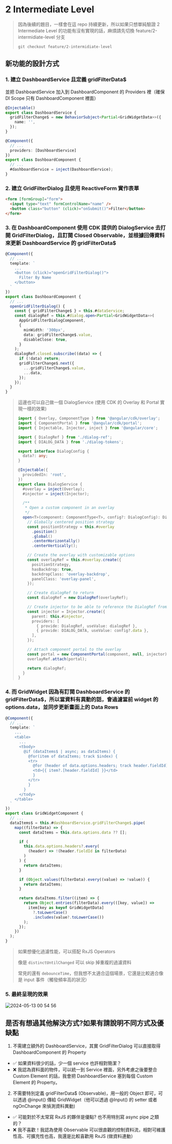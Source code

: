 # 2 Intermediate Level

> 因為後續的題目，一樣會在這 repo 持續更新，所以如果只想單純驗證 2 Intermediate Level
 的功能有沒有實現的話，麻煩請先切換 feature/2-intermidiate-level 分支
> ```
> git checkout feature/2-intermidiate-level
> ```

## 新功能的設計方式

### 1. 建立 DashboardService 且定義 gridFilterData$

並把 DashboardService 加入到 DashboardComponent 的 Providers 裡（確保 DI Scope 只有 DashboardComponent 裡面）

```typescript
@Injectable()
export class DashboardService {
  gridFilterChange$ = new BehaviorSubject<Partial<GridWidgetData>>({
    name: '',
  });
}

@Component({
  // ...
  providers: [DashboardService]
})
export class DashboardComponent {
  // ...
  #dashboardService = inject(DashboardService);
}
```

### 2. 建立 GridFilterDialog 且使用 ReactiveForm 實作表單

```html
<form [formGroup]="form">
  <input type="text" formControlName="name" />
  <button class="button" (click)="onSubmit()">Filter</button>
</form>
```

### 3. 在 DashboardComponent 使用 CDK 提供的 DialogService 去打開 GridFilterDialog，且訂閱 Closed Observable，並根據回傳資料來更新 DashboardService 的 gridFilterData$

```typescript
@Component({
  // ...
  template: `
    ...
    <button (click)="openGridFilterDialog()">
      Filter By Name
    </button>
  `
})
export class DashboardComponent {
  // ...
  openGridFilterDialog() {
    const { gridFilterChange$ } = this.#dataService;
    const dialogRef = this.#dialog.open<Partial<GridWidgetData>>(
      AppGridFilterDialogComponent,
      {
        minWidth: '300px',
        data: gridFilterChange$.value,
        disableClose: true,
      }
    );
    dialogRef.closed.subscribe((data) => {
      if (!data) return;
      gridFilterChange$.next({
        ...gridFilterChange$.value,
        ...data,
      });
    });
  }
}
```

> 這邊也可以自己做一個 DialogService (使用 CDK 的 Overlay 和 Portal 實現一樣的效果)
> ```typescript
> import { Overlay, ComponentType } from '@angular/cdk/overlay';
> import { ComponentPortal } from '@angular/cdk/portal';
> import { Injectable, Injector, inject } from '@angular/core';
> 
> import { DialogRef } from './dialog-ref';
> import { DIALOG_DATA } from './dialog-tokens';
> 
> export interface DialogConfig {
>   data?: any;
> }
> 
> @Injectable({
>   providedIn: 'root',
> })
> export class DialogService {
>   #overlay = inject(Overlay);
>   #injector = inject(Injector);
> 
>   /**
>    * Open a custom component in an overlay
>    */
>   open<T>(component: ComponentType<T>, config?: DialogConfig): DialogRef {
>     // Globally centered position strategy
>     const positionStrategy = this.#overlay
>       .position()
>       .global()
>       .centerHorizontally()
>       .centerVertically();
> 
>     // Create the overlay with customizable options
>     const overlayRef = this.#overlay.create({
>       positionStrategy,
>       hasBackdrop: true,
>       backdropClass: 'overlay-backdrop',
>       panelClass: 'overlay-panel',
>     });
> 
>     // Create dialogRef to return
>     const dialogRef = new DialogRef(overlayRef);
> 
>     // Create injector to be able to reference the DialogRef from within the component
>     const injector = Injector.create({
>       parent: this.#injector,
>       providers: [
>         { provide: DialogRef, useValue: dialogRef },
>         { provide: DIALOG_DATA, useValue: config?.data },
>       ],
>     });
> 
>     // Attach component portal to the overlay
>     const portal = new ComponentPortal(component, null, injector);
>     overlayRef.attach(portal);
> 
>     return dialogRef;
>   }
> }
> ```

### 4. 而 GridWidget 因為有訂閱 DashboardService 的 gridFilterData$，所以當資料有異動的話，會過濾當前 widget 的 options.data，並同步更新畫面上的 Data Rows

```typescript
@Component({
  // ...
  template: `
    ...
    <table>
      ...
      <tbody>
        @if (dataItems$ | async; as dataItems) {
          @for(item of dataItems; track $index) {
          <tr>
            @for (header of data.options.headers; track header.fieldId) {
            <td>{{ item?.[header.fieldId] }}</td>
            }
          </tr>
          }
        }
      </tody>
    </table>
  `
})
export class GridWidgetComponent {
  // ...
  dataItems$ = this.#dashboardService.gridFilterChange$.pipe(
    map((filterData) => {
      const dataItems = this.data.options.data ?? [];

      if (
        this.data.options.headers?.every(
          (header) => !(header.fieldId in filterData)
        )
      ) {
        return dataItems;
      }

      if (Object.values(filterData).every((value) => !value)) {
        return dataItems;
      }

      return dataItems.filter((item) => {
        return Object.entries(filterData).every(([key, value]) =>
          item[key as keyof GridWidgetData]
            ?.toLowerCase()
            .includes(value?.toLowerCase())
        );
      });
    })
  );
}
```

> 如果想優化過濾性能，可以搭配 RxJS Operators
> 
> 像是 `distinctUntilChanged` 可以 skip 掉重複的過濾資料
>
> 常見的還有 `debounceTime`，但我想不太適合這個場景，它還是比較適合像是 input 事件（觸發頻率高的狀況）

### 5. 最終呈現的效果

![2024-05-13 00 54 56](https://github.com/SHANG-TING/TSMC-DAPD2-03-Interview-Project/assets/12579766/f90b34a1-a225-48d1-bf50-6b40679cae03)

## 是否有想過其他解決方式?如果有請說明不同方式及優缺點

1. 不需建立額外的 DashboardService，其實 GridFilterDialog 可以直接取得 DashboardComponent 的 Property

- ✅ 如果資料很少的話，少一個 service 也許相對簡潔？
- ❌ 我認為資料面的物件，可以統一到 Service 裡面，另外考慮之後要整合 Custom Element 的話，我會把 DashboardService 塞到每個 Custom Element 的 Property。

2. 不需要特別定義 gridFilterData$ (Observable)，用一般的 Object 即可，可以透過 @input() 傳給 GridWidget（他可以透過 @Input() 的 setter 或者 ngOnChange 來偵測資料異動)

- ✅ 可能對於不太常寫 RxJS 的夥伴是優點? 也不用特別寫 async pipe 之類的？
- ❌ 我不喜歡！我認為使用 Observable 可以很直觀的控制資料流，相對可維護性高、可擴充性也高，我還是比較喜歡用 RxJS (做資料連動）
